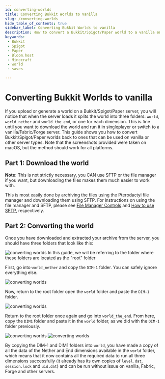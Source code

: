 ```yaml
---
id: converting-worlds
title: Converting Bukkit Worlds to Vanilla
slug: /converting-worlds
hide_table_of_contents: true
sidebar_label: Converting Bukkit Worlds to vanilla
description: How to convert a Bukkit/Spigot/Paper world to a vanilla one
keywords:
 - Bukkit
 - Spigot
 - Paper
 - Bloom.host
 - Minecraft
 - world
 - saves

---
```


# Converting Bukkit Worlds to vanilla
If you upload or generate a world on a Bukkit/Spigot/Paper server, you will notice that when the server loads it splits the world into three folders: `world`, `world_nether` and `world_the_end`, or one for each dimension. This is fine until you want to download the world and run it in singleplayer or switch to a vanilla/Fabric/Forge server. This guide shows you how to convert Bukkit/Spigot/Paper worlds back to ones that can be used on vanilla or other server types. Note that the screenshots provided were taken on macOS, but the method should work for all platforms.

## Part 1: Download the world
**Note:** This is not strictly necessary, you CAN use SFTP or the file manager if you want, but downloading the files makes them much easier to work with.


This is most easily done by archiving the files using the Pterodactyl file manager and downloading them using SFTP. For instructions on using the file manager and SFTP, please see [File Manager Controls](/file-manager-controls/) and [How to use SFTP](/sftp/), respectively.

## Part 2: Converting the world

Once you have downloaded and extracted your archive from the server, you should have three folders that look like  this:

![converting worlds](/running_a_server/converting_worlds/1.png)
In this guide, we will be referring to the folder where these folders are located as the "root" folder

First, go into `world_nether` and copy the `DIM-1` folder. You can safely ignore everything else.

![converting worlds](/running_a_server/converting_worlds/2.png)

Now, return to the root folder open the `world` folder and paste the `DIM-1` folder.

![converting worlds](/running_a_server/converting_worlds/3.png)

Return to the root folder once again and go into `world_the_end`. From here, copy the `DIM1` folder and paste it in the `world` folder, as we did with the `DIM-1` folder previously.

![converting worlds](/running_a_server/converting_worlds/4.png)
![converting worlds](/running_a_server/converting_worlds/5.png)

By copying the DIM-1 and DIM1 folders into `world`, you have made a copy of all the data of the Nether and End dimensions available in the `world` folder, which means that it now contains all the required data to run all three dimensions successfully (it already has its own copies of `level.dat`, `session.lock` and `uid.dat`) and can be run without issue on vanilla, Fabric, Forge and other servers. 

